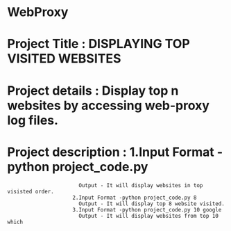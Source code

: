 # WebProxy
# Project Title      : DISPLAYING TOP VISITED WEBSITES
# Project details    : Display top n websites by accessing web-proxy log files.
# Project description   : 1.Input Format -python project_code.py
                           Output - It will display websites in top visisted order.
                         2.Input Format -python project_code.py 8
                           Output - It will display top 8 website visited.
                         3.Input Format -python project_code.py 10 google
                           Output - It will display websites from top 10 which
